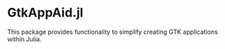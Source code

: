 # GtkAppAid.jl
This package provides functionality to simplify creating GTK applications within Julia.
